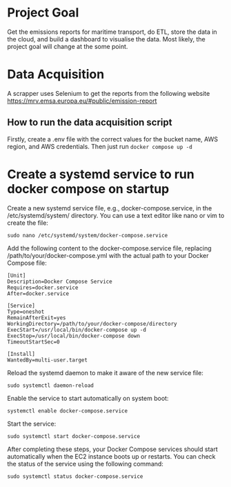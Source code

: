 # Project Goal
Get the emissions reports for maritime transport, do ETL, store the data in the cloud, and build a dashboard to visualise the data. Most likely, the project goal will change at the some point.

# Data Acquisition
A scrapper uses Selenium to get the reports from the following website https://mrv.emsa.europa.eu/#public/emission-report

## How to run the data acquisition script
Firstly, create a .env file with the correct values for the bucket name, AWS region, and AWS credentials. Then just run ```docker compose up -d```

# Create a systemd service to run docker compose on startup
Create a new systemd service file, e.g., docker-compose.service, in the /etc/systemd/system/ directory. You can use a text editor like nano or vim to create the file:
```
sudo nano /etc/systemd/system/docker-compose.service
```

Add the following content to the docker-compose.service file, replacing /path/to/your/docker-compose.yml with the actual path to your Docker Compose file:
```
[Unit]
Description=Docker Compose Service
Requires=docker.service
After=docker.service

[Service]
Type=oneshot
RemainAfterExit=yes
WorkingDirectory=/path/to/your/docker-compose/directory
ExecStart=/usr/local/bin/docker-compose up -d
ExecStop=/usr/local/bin/docker-compose down
TimeoutStartSec=0

[Install]
WantedBy=multi-user.target
```

Reload the systemd daemon to make it aware of the new service file:
```
sudo systemctl daemon-reload
```

Enable the service to start automatically on system boot:
```
systemctl enable docker-compose.service
```

Start the service:
```
sudo systemctl start docker-compose.service
```

After completing these steps, your Docker Compose services should start automatically when the EC2 instance boots up or restarts.
You can check the status of the service using the following command:
```
sudo systemctl status docker-compose.service
```